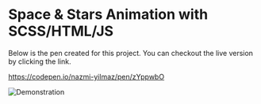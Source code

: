 # Space & Stars Animation with SCSS/HTML/JS

Below is the pen created for this project. You can checkout the live version by clicking the link.

https://codepen.io/nazmi-yilmaz/pen/zYppwbO

![Demonstration](demo.gif)
